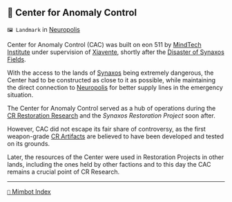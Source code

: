 ## 🏢 Center for Anomaly Control

`🖼️ Landmark` in [Neuropolis](<https://zeithalt.github.io/r/neuropolis.html>)

Center for Anomaly Control (CAC) was built on eon 511 by [MindTech Institute](<https://zeithalt.github.io/r/mindtech_institute.html>) under supervision of [Xiavente](<https://zeithalt.github.io/r/xiavente.html>), shortly after the [Disaster of Synaxos Fields](<https://zeithalt.github.io/t/#eon0508>).

With the access to the lands of [Synaxos](<https://zeithalt.github.io/r/synaxos_fields.html>) being extremely dangerous, the Center had to be constructed as close to it as possible, while maintaining the direct connection to [Neuropolis](<https://zeithalt.github.io/r/neuropolis.html>) for better supply lines in the emergency situation.

The Center for Anomaly Control served as a hub of operations during the [CR Restoration Research](<https://zeithalt.github.io/r/cr_restoration_project.html>) and the _Synaxos Restoration Project_ soon after.

However, CAC did not escape its fair share of controversy, as the first weapon-grade [CR Artifacts](<https://zeithalt.github.io/r/cr_artefacts.html>) are believed to have been developed and tested on its grounds.

Later, the resources of the Center were used in Restoration Projects in other lands, including the ones held by other factions and to this day the CAC remains a crucial point of CR Research.

-----
[`📑` Mimbot Index](<https://zeithalt.github.io/r/#0330>)
<!---
keywords:  neuropolis, synaxos fields
aliases: 
-->